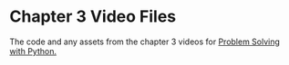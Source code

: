 # Chapter 3 Video Files
The code and any assets from the chapter 3 videos for <a href = "https://www.barnesandnoble.com/w/problem-solving-with-python-margaret-stone-burke/1129539414?ean=9798986151311" target = "_blank">Problem Solving with Python.</a>
